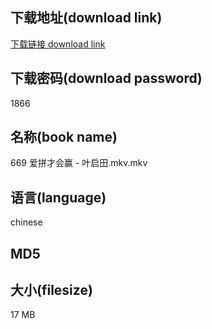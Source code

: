 ## 下载地址(download link)
[下载链接 download link](https://voluble-croquembouche-d321dc.netlify.app/?s=669+%E7%88%B1%E6%8B%BC%E6%89%8D%E4%BC%9A%E8%B5%A2+-+%E5%8F%B6%E5%90%AF%E7%94%B0.mkv)

## 下载密码(download password)
1866

## 名称(book name)
669 爱拼才会赢 - 叶启田.mkv.mkv

## 语言(language)
chinese

## MD5


## 大小(filesize)
17 MB
